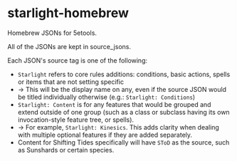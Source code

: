 # starlight-homebrew
Homebrew JSONs for 5etools.

All of the JSONs are kept in source_jsons.

Each JSON's source tag is one of the following:
- `Starlight` refers to core rules additions: conditions, basic actions, spells or items that are not setting specific
-  -> This will be the display name on any, even if the source JSON would be titled individually otherwise (e.g.: `Starlight: Conditions`)
- `Starlight: Content` is for any features that would be grouped and extend outside of one group (such as a class or subclass having its own invocation-style feature tree, or spells).
-  -> For example, `Starlight: Kinesics`. This adds clarity when dealing with multiple optional features if they are added separately.
-  Content for Shifting Tides specifically will have `SToD` as the source, such as Sunshards or certain species.
